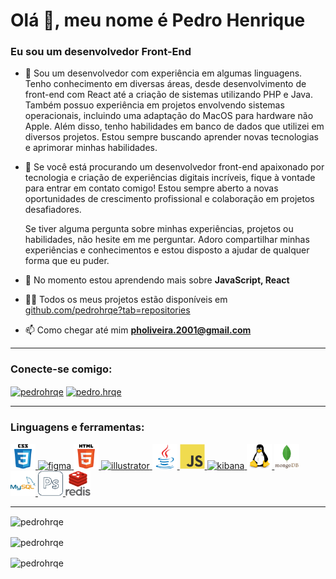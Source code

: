 <h1 align="left">Olá 👋, meu nome é Pedro Henrique</h1>
<h3 align="left">Eu sou um desenvolvedor Front-End</h3>

- 🔭 Sou um desenvolvedor com experiência em algumas linguagens. Tenho conhecimento em diversas áreas, desde desenvolvimento de front-end com React até a criação de sistemas utilizando PHP e Java. Também possuo experiência em projetos envolvendo sistemas operacionais, incluindo uma adaptação do MacOS para hardware não Apple. Além disso, tenho habilidades em banco de dados que utilizei em diversos projetos. Estou sempre buscando aprender novas tecnologias e aprimorar minhas habilidades.

- 💬 Se você está procurando um desenvolvedor front-end apaixonado por tecnologia e criação de experiências digitais incríveis, fique à vontade para entrar em contato comigo! Estou sempre aberto a novas oportunidades de crescimento profissional e colaboração em projetos desafiadores.

    Se tiver alguma pergunta sobre minhas experiências, projetos ou habilidades, não hesite em me perguntar. Adoro compartilhar minhas experiências e conhecimentos e estou disposto a ajudar de qualquer forma que eu puder.

- 🌱 No momento estou aprendendo mais sobre **JavaScript, React**

- 👨‍💻 Todos os meus projetos estão disponíveis em
[github.com/pedrohrqe?tab=repositories](github.com/pedrohrqe?tab=repositories)

- 📫 Como chegar até mim **<pholiveira.2001@gmail.com>**

<hr>

<h3 align="left">Conecte-se comigo:</h3>
<p align="left">
    <a href="https://linkedin.com/in/pedrohrqe" target="blank"><img align="center"
            src="https://raw.githubusercontent.com/rahuldkjain/github-profile-readme-generator/master/src/images/icons/Social/linked-in-alt.svg"
            alt="pedrohrqe" height="30" width="40" /></a>
    <a href="https://instagram.com/pedro.hrqe" target="blank"><img align="center"
            src="https://raw.githubusercontent.com/rahuldkjain/github-profile-readme-generator/master/src/images/icons/Social/instagram.svg"
            alt="pedro.hrqe" height="30" width="40" /></a>
</p>
<hr>
<h3 align="left">Linguagens e ferramentas:</h3>
<p align="left"> <a href="https://www.w3schools.com/css/" target="_blank" rel="noreferrer"> <img
            src="https://raw.githubusercontent.com/devicons/devicon/master/icons/css3/css3-original-wordmark.svg"
            alt="css3" width="40" height="40" /> </a> <a href="https://www.figma.com/" target="_blank" rel="noreferrer">
        <img src="https://www.vectorlogo.zone/logos/figma/figma-icon.svg" alt="figma" width="40" height="40" /> </a> <a
        href="https://www.w3.org/html/" target="_blank" rel="noreferrer"> <img
            src="https://raw.githubusercontent.com/devicons/devicon/master/icons/html5/html5-original-wordmark.svg"
            alt="html5" width="40" height="40" /> </a> <a href="https://www.adobe.com/in/products/illustrator.html"
        target="_blank" rel="noreferrer"> <img
            src="https://www.vectorlogo.zone/logos/adobe_illustrator/adobe_illustrator-icon.svg" alt="illustrator"
            width="40" height="40" /> </a> <a href="https://www.java.com" target="_blank" rel="noreferrer"> <img
            src="https://raw.githubusercontent.com/devicons/devicon/master/icons/java/java-original.svg" alt="java"
            width="40" height="40" /> </a> <a href="https://developer.mozilla.org/en-US/docs/Web/JavaScript"
        target="_blank" rel="noreferrer"> <img
            src="https://raw.githubusercontent.com/devicons/devicon/master/icons/javascript/javascript-original.svg"
            alt="javascript" width="40" height="40" /> </a> <a href="https://www.elastic.co/kibana" target="_blank"
        rel="noreferrer"> <img src="https://www.vectorlogo.zone/logos/elasticco_kibana/elasticco_kibana-icon.svg"
            alt="kibana" width="40" height="40" /> </a> <a href="https://www.linux.org/" target="_blank"
        rel="noreferrer"> <img
            src="https://raw.githubusercontent.com/devicons/devicon/master/icons/linux/linux-original.svg" alt="linux"
            width="40" height="40" /> </a> <a href="https://www.mongodb.com/" target="_blank" rel="noreferrer"> <img
            src="https://raw.githubusercontent.com/devicons/devicon/master/icons/mongodb/mongodb-original-wordmark.svg"
            alt="mongodb" width="40" height="40" /> </a> <a href="https://www.mysql.com/" target="_blank"
        rel="noreferrer"> <img
            src="https://raw.githubusercontent.com/devicons/devicon/master/icons/mysql/mysql-original-wordmark.svg"
            alt="mysql" width="40" height="40" /> </a> <a href="https://www.photoshop.com/en" target="_blank"
        rel="noreferrer"> <img
            src="https://raw.githubusercontent.com/devicons/devicon/master/icons/photoshop/photoshop-line.svg"
            alt="photoshop" width="40" height="40" /> </a> <a href="https://redis.io" target="_blank" rel="noreferrer">
        <img src="https://raw.githubusercontent.com/devicons/devicon/master/icons/redis/redis-original-wordmark.svg"
            alt="redis" width="40" height="40" /> </a> </p>
<hr>
<p><img align="center"src="https://github-readme-stats.vercel.app/api/top-langs?username=pedrohrqe&show_icons=true&locale=pt-BR&layout=compact&theme=dark" alt="pedrohrqe"/></p>
<p><img align="center" src="https://github-readme-stats.vercel.app/api?username=pedrohrqe&show_icons=true&theme=dark&locale=pt-BR" alt="pedrohrqe" /></p>
<p><img align="center" src="https://github-readme-streak-stats.herokuapp.com/?user=pedrohrqe&locale=pt-BR&theme=dark" alt="pedrohrqe" /></p>
